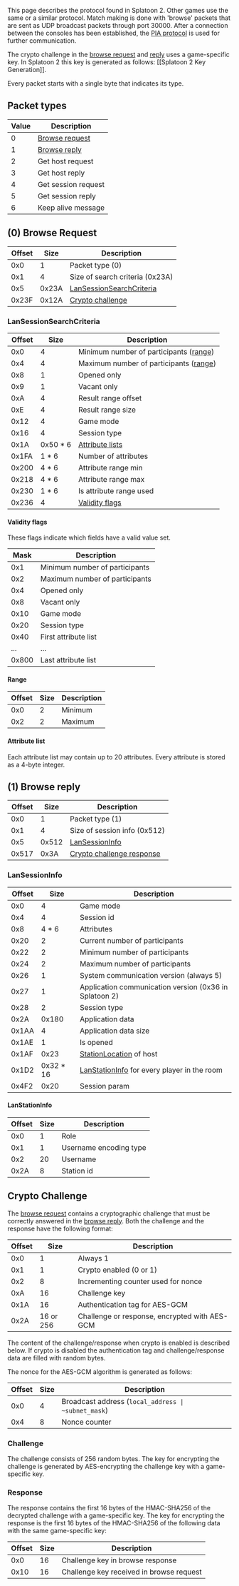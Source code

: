 This page describes the protocol found in Splatoon 2. Other games use the same or a similar protocol. Match making is done with 'browse' packets that are sent as UDP broadcast packets through port 30000. After a connection between the consoles has been established, the [PIA protocol](PIA-Protocol) is used for further communication.

The crypto challenge in the [browse request](#0-browse-request) and [reply](#1-browse-reply) uses a game-specific key. In Splatoon 2 this key is generated as follows: [[Splatoon 2 Key Generation]].

Every packet starts with a single byte that indicates its type.

## Packet types
| Value | Description |
| --- | --- |
| 0 | [Browse request](#0-browse-request) |
| 1 | [Browse reply](#1-browse-reply) |
| 2 | Get host request |
| 3 | Get host reply |
| 4 | Get session request |
| 5 | Get session reply |
| 6 | Keep alive message |

## (0) Browse Request
| Offset | Size | Description |
| --- | --- | --- |
| 0x0 | 1 | Packet type (0) |
| 0x1 | 4 | Size of search criteria (0x23A) |
| 0x5 | 0x23A | [LanSessionSearchCriteria](#lansessionsearchcriteria) |
| 0x23F | 0x12A | [Crypto challenge](#crypto-challenge) |

### LanSessionSearchCriteria
| Offset | Size | Description |
| --- | --- | --- |
| 0x0 | 4 | Minimum number of participants ([range](#range)) |
| 0x4 | 4 | Maximum number of participants ([range](#range)) |
| 0x8 | 1 | Opened only |
| 0x9 | 1 | Vacant only |
| 0xA | 4 | Result range offset |
| 0xE | 4 | Result range size |
| 0x12 | 4 | Game mode |
| 0x16 | 4 | Session type |
| 0x1A | 0x50 * 6 | [Attribute lists](#attribute-list) |
| 0x1FA | 1 * 6 | Number of attributes |
| 0x200 | 4 * 6 | Attribute range min |
| 0x218 | 4 * 6 | Attribute range max |
| 0x230 | 1 * 6 | Is attribute range used |
| 0x236 | 4 | [Validity flags](#validity-flags) |

#### Validity flags
These flags indicate which fields have a valid value set.

| Mask | Description |
| --- | --- |
| 0x1 | Minimum number of participants |
| 0x2 | Maximum number of participants |
| 0x4 | Opened only |
| 0x8 | Vacant only |
| 0x10 | Game mode |
| 0x20 | Session type |
| 0x40 | First attribute list |
| ... | ... |
| 0x800 | Last attribute list |

#### Range
| Offset | Size | Description |
| --- | --- | --- |
| 0x0 | 2 | Minimum |
| 0x2 | 2 | Maximum |

#### Attribute list
Each attribute list may contain up to 20 attributes. Every attribute is stored as a 4-byte integer.

## (1) Browse reply
| Offset | Size | Description |
| --- | --- | --- |
| 0x0 | 1 | Packet type (1) |
| 0x1 | 4 | Size of session info (0x512) |
| 0x5 | 0x512 | [LanSessionInfo](#lansessioninfo) |
| 0x517 | 0x3A | [Crypto challenge response](#crypto-challenge) |

### LanSessionInfo
| Offset | Size | Description |
| --- | --- | --- |
| 0x0 | 4 | Game mode |
| 0x4 | 4 | Session id |
| 0x8 | 4 * 6 | Attributes |
| 0x20 | 2 | Current number of participants |
| 0x22 | 2 | Minimum number of participants |
| 0x24 | 2 | Maximum number of participants |
| 0x26 | 1 | System communication version (always 5) |
| 0x27 | 1 | Application communication version (0x36 in Splatoon 2) |
| 0x28 | 2 | Session type |
| 0x2A | 0x180 | Application data |
| 0x1AA | 4 | Application data size |
| 0x1AE | 1 | Is opened |
| 0x1AF | 0x23 | [StationLocation](PIA-Types#stationlocation) of host |
| 0x1D2 | 0x32 * 16 | [LanStationInfo](#lanstationinfo) for every player in the room |
| 0x4F2 | 0x20 | Session param |

#### LanStationInfo
| Offset | Size | Description |
| --- | --- | --- |
| 0x0 | 1 | Role |
| 0x1 | 1 | Username encoding type |
| 0x2 | 20 | Username |
| 0x2A | 8 | Station id |

## Crypto Challenge
The [browse request](#0-browse-request) contains a cryptographic challenge that must be correctly answered in the [browse reply](#1-browse-reply). Both the challenge and the response have the following format:

| Offset | Size | Description |
| --- | --- | --- |
| 0x0 | 1 | Always 1 |
| 0x1 | 1 | Crypto enabled (0 or 1) |
| 0x2 | 8 | Incrementing counter used for nonce |
| 0xA | 16 | Challenge key |
| 0x1A | 16 | Authentication tag for AES-GCM |
| 0x2A | 16 or 256 | Challenge or response, encrypted with AES-GCM |

The content of the challenge/response when crypto is enabled is described below. If crypto is disabled the authentication tag and challenge/response data are filled with random bytes.

The nonce for the AES-GCM algorithm is generated as follows:

| Offset | Size | Description |
| --- | --- | --- |
| 0x0 | 4 | Broadcast address (<code>local_address &vert; ~subnet_mask</code>) |
| 0x4 | 8 | Nonce counter |

### Challenge
The challenge consists of 256 random bytes. The key for encrypting the challenge is generated by AES-encrypting the challenge key with a game-specific key.

### Response
The response contains the first 16 bytes of the HMAC-SHA256 of the decrypted challenge with a game-specific key. The key for encrypting the response is the first 16 bytes of the HMAC-SHA256 of the following data with the same game-specific key:

| Offset | Size | Description |
| --- | --- | --- |
| 0x0 | 16 | Challenge key in browse response |
| 0x10 | 16 | Challenge key received in browse request |